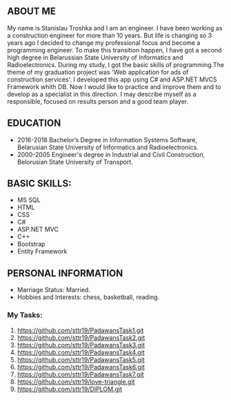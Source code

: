 ## ABOUT ME

My name is Stanislau Troshka and I am an engineer. I have been working as a construction engineer for more than 10 years. But life is changing so 3 years ago I decided to change my professional focus and become a programming engineer. To make this transition happen, I have got a second high degree in Belarussian State University of Informatics and Radioelectronics. During my study, I got the basic skills of programming.The theme of my graduation project was 'Web application for ads of construction services'. I developed this app using С# and ASP.NET MVC5 Framework whith DB. Now I would like to practice and improve them and to develop as a specialist in this direction. I may describe myself as a responsible, focused on results person and a good team player. 

## EDUCATION

-	2016-2018 Bachelor’s Degree in Information Systems Software, Belarusian State University of Informatics and Radioelectronics.
-	2000-2005 Engineer's degree in Industrial and Civil Construction, Belorusian State University of Transport.

## BASIC SKILLS:
- MS SQL
-	HTML
- CSS
- C#
- ASP.NET MVC
- C++
-	Bootstrap
-	Entity Framework 

## PERSONAL INFORMATION

- Marriage Status: Married.
- Hobbies and Interests: chess, basketball, reading.



### My Tasks:
1. <https://github.com/sttr19/PadawansTask1.git>
2. <https://github.com/sttr19/PadawansTask2.git>
3. <https://github.com/sttr19/PadawansTask3.git>
4. <https://github.com/sttr19/PadawansTask4.git>
5. <https://github.com/sttr19/PadawansTask5.git>
6. <https://github.com/sttr19/PadawansTask6.git>
7. <https://github.com/sttr19/PadawansTask7.git>
8. <https://github.com/sttr19/love-triangle.git>
9. <https://github.com/sttr19/DIPLOM.git>
